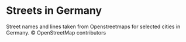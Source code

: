 # Streets in Germany
Street names and lines taken from Openstreetmaps for selected cities in Germany.
© OpenStreetMap contributors
